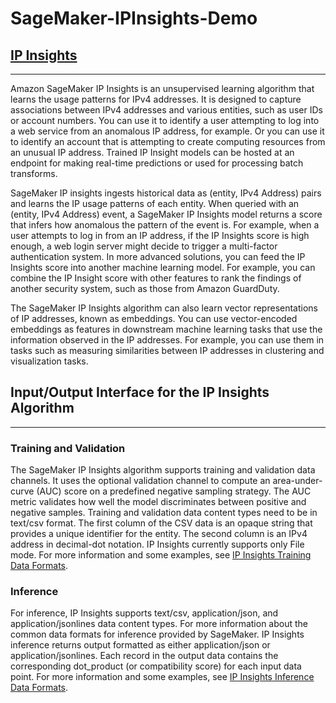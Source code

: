 # SageMaker-IPInsights-Demo

## [IP Insights]((https://docs.aws.amazon.com/sagemaker/latest/dg/ip-insights.html))
----

Amazon SageMaker IP Insights is an unsupervised learning algorithm that learns the usage patterns for IPv4 addresses. It is designed to capture associations between IPv4 addresses and various entities, such as user IDs or account numbers. You can use it to identify a user attempting to log into a web service from an anomalous IP address, for example. Or you can use it to identify an account that is attempting to create computing resources from an unusual IP address. Trained IP Insight models can be hosted at an endpoint for making real-time predictions or used for processing batch transforms.

SageMaker IP insights ingests historical data as (entity, IPv4 Address) pairs and learns the IP usage patterns of each entity. When queried with an (entity, IPv4 Address) event, a SageMaker IP Insights model returns a score that infers how anomalous the pattern of the event is. For example, when a user attempts to log in from an IP address, if the IP Insights score is high enough, a web login server might decide to trigger a multi-factor authentication system. In more advanced solutions, you can feed the IP Insights score into another machine learning model. For example, you can combine the IP Insight score with other features to rank the findings of another security system, such as those from Amazon GuardDuty.

The SageMaker IP Insights algorithm can also learn vector representations of IP addresses, known as embeddings. You can use vector-encoded embeddings as features in downstream machine learning tasks that use the information observed in the IP addresses. For example, you can use them in tasks such as measuring similarities between IP addresses in clustering and visualization tasks. 

## Input/Output Interface for the IP Insights Algorithm 
----

### Training and Validation

The SageMaker IP Insights algorithm supports training and validation data channels. It uses the optional validation channel to compute an area-under-curve (AUC) score on a predefined negative sampling strategy. The AUC metric validates how well the model discriminates between positive and negative samples. Training and validation data content types need to be in text/csv format. The first column of the CSV data is an opaque string that provides a unique identifier for the entity. The second column is an IPv4 address in decimal-dot notation. IP Insights currently supports only File mode. For more information and some examples, see [IP Insights Training Data Formats](https://docs.aws.amazon.com/sagemaker/latest/dg/ip-insights-training-data-formats.html).

### Inference

For inference, IP Insights supports text/csv, application/json, and application/jsonlines data content types. For more information about the common data formats for inference provided by SageMaker. IP Insights inference returns output formatted as either application/json or application/jsonlines. Each record in the output data contains the corresponding dot_product (or compatibility score) for each input data point. For more information and some examples, see [IP Insights Inference Data Formats](https://docs.aws.amazon.com/sagemaker/latest/dg/ip-insights-inference-data-formats.html). 
